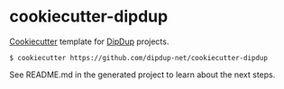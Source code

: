 # cookiecutter-dipdup

[Cookiecutter](https://cookiecutter.readthedocs.io/en/stable/README.html) template for [DipDup](https://github.com/dipdup-net/dipdup-py) projects.

```shell
$ cookiecutter https://github.com/dipdup-net/cookiecutter-dipdup
```

See README.md in the generated project to learn about the next steps.
